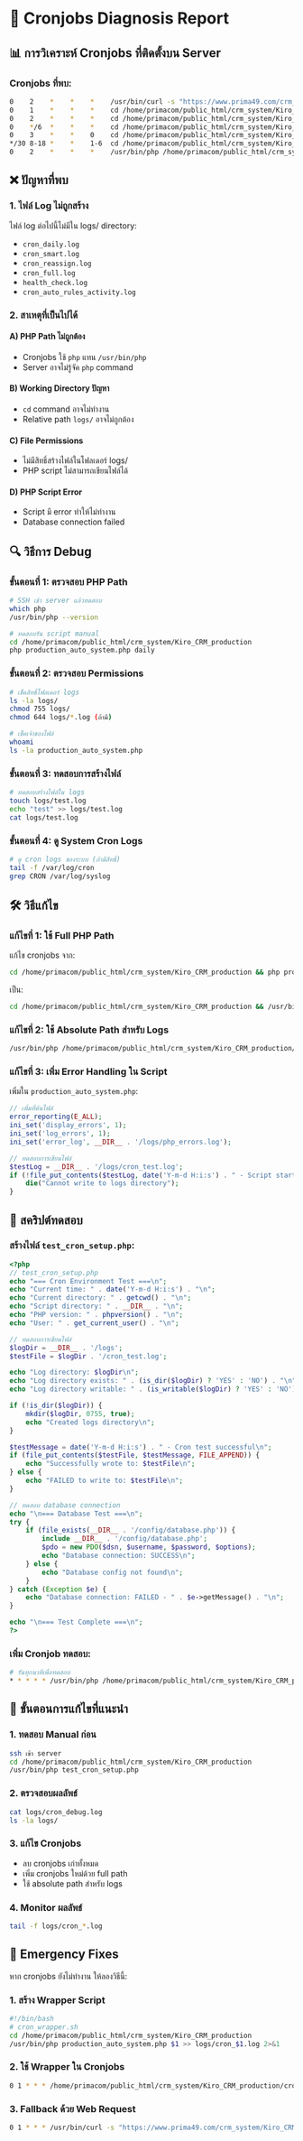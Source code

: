 # 🚨 Cronjobs Diagnosis Report

## 📊 การวิเคราะห์ Cronjobs ที่ติดตั้งบน Server

### Cronjobs ที่พบ:
```bash
0    2    *    *    *    /usr/bin/curl -s "https://www.prima49.com/crm_system/Kiro_CRM_production/auto_status_manager.php?execute=1" > /dev/null 2>&1
0    1    *    *    *    cd /home/primacom/public_html/crm_system/Kiro_CRM_production && php production_auto_system.php daily >> logs/cron_daily.log 2>&1
0    2    *    *    *    cd /home/primacom/public_html/crm_system/Kiro_CRM_production && php production_auto_system.php smart >> logs/cron_smart.log 2>&1
0    */6  *    *    *    cd /home/primacom/public_html/crm_system/Kiro_CRM_production && php production_auto_system.php reassign >> logs/cron_reassign.log 2>&1
0    3    *    *    0    cd /home/primacom/public_html/crm_system/Kiro_CRM_production && php production_auto_system.php all >> logs/cron_full.log 2>&1
*/30 8-18 *    *    1-6  cd /home/primacom/public_html/crm_system/Kiro_CRM_production && php system_health_check.php >> logs/health_check.log 2>&1
0    2    *    *    *    /usr/bin/php /home/primacom/public_html/crm_system/Kiro_CRM_production/cron/auto_rules_with_activity_log.php >> /home/primacom/public_html/crm_system/Kiro_CRM_production/logs/cron_auto_rules_activity.log 2>&1
```

## ❌ ปัญหาที่พบ

### 1. **ไฟล์ Log ไม่ถูกสร้าง**
ไฟล์ log ต่อไปนี้ไม่มีใน logs/ directory:
- `cron_daily.log`
- `cron_smart.log` 
- `cron_reassign.log`
- `cron_full.log`
- `health_check.log`
- `cron_auto_rules_activity.log`

### 2. **สาเหตุที่เป็นไปได้**

#### A) **PHP Path ไม่ถูกต้อง**
- Cronjobs ใช้ `php` แทน `/usr/bin/php`
- Server อาจไม่รู้จัค `php` command

#### B) **Working Directory ปัญหา**
- `cd` command อาจไม่ทำงาน
- Relative path `logs/` อาจไม่ถูกต้อง

#### C) **File Permissions**
- ไม่มีสิทธิ์สร้างไฟล์ในโฟลเดอร์ logs/
- PHP script ไม่สามารถเขียนไฟล์ได้

#### D) **PHP Script Error**
- Script มี error ทำให้ไม่ทำงาน
- Database connection failed

## 🔍 วิธีการ Debug

### ขั้นตอนที่ 1: ตรวจสอบ PHP Path
```bash
# SSH เข้า server แล้วทดสอบ
which php
/usr/bin/php --version

# ทดสอบรัน script manual
cd /home/primacom/public_html/crm_system/Kiro_CRM_production
php production_auto_system.php daily
```

### ขั้นตอนที่ 2: ตรวจสอบ Permissions
```bash
# เช็คสิทธิ์โฟลเดอร์ logs
ls -la logs/
chmod 755 logs/
chmod 644 logs/*.log (ถ้ามี)

# เช็คเจ้าของไฟล์
whoami
ls -la production_auto_system.php
```

### ขั้นตอนที่ 3: ทดสอบการสร้างไฟล์
```bash
# ทดสอบสร้างไฟล์ใน logs
touch logs/test.log
echo "test" >> logs/test.log
cat logs/test.log
```

### ขั้นตอนที่ 4: ดู System Cron Logs
```bash
# ดู cron logs ของระบบ (ถ้ามีสิทธิ์)
tail -f /var/log/cron
grep CRON /var/log/syslog
```

## 🛠️ วิธีแก้ไข

### แก้ไขที่ 1: ใช้ Full PHP Path
แก้ไข cronjobs จาก:
```bash
cd /home/primacom/public_html/crm_system/Kiro_CRM_production && php production_auto_system.php daily >> logs/cron_daily.log 2>&1
```

เป็น:
```bash
cd /home/primacom/public_html/crm_system/Kiro_CRM_production && /usr/bin/php production_auto_system.php daily >> logs/cron_daily.log 2>&1
```

### แก้ไขที่ 2: ใช้ Absolute Path สำหรับ Logs
```bash
/usr/bin/php /home/primacom/public_html/crm_system/Kiro_CRM_production/production_auto_system.php daily >> /home/primacom/public_html/crm_system/Kiro_CRM_production/logs/cron_daily.log 2>&1
```

### แก้ไขที่ 3: เพิ่ม Error Handling ใน Script
เพิ่มใน `production_auto_system.php`:
```php
// เพิ่มที่ต้นไฟล์
error_reporting(E_ALL);
ini_set('display_errors', 1);
ini_set('log_errors', 1);
ini_set('error_log', __DIR__ . '/logs/php_errors.log');

// ทดสอบการเขียนไฟล์
$testLog = __DIR__ . '/logs/cron_test.log';
if (!file_put_contents($testLog, date('Y-m-d H:i:s') . " - Script started\n", FILE_APPEND)) {
    die("Cannot write to logs directory");
}
```

## 📝 สคริปต์ทดสอบ

### สร้างไฟล์ `test_cron_setup.php`:
```php
<?php
// test_cron_setup.php
echo "=== Cron Environment Test ===\n";
echo "Current time: " . date('Y-m-d H:i:s') . "\n";
echo "Current directory: " . getcwd() . "\n";
echo "Script directory: " . __DIR__ . "\n";
echo "PHP version: " . phpversion() . "\n";
echo "User: " . get_current_user() . "\n";

// ทดสอบการเขียนไฟล์
$logDir = __DIR__ . '/logs';
$testFile = $logDir . '/cron_test.log';

echo "Log directory: $logDir\n";
echo "Log directory exists: " . (is_dir($logDir) ? 'YES' : 'NO') . "\n";
echo "Log directory writable: " . (is_writable($logDir) ? 'YES' : 'NO') . "\n";

if (!is_dir($logDir)) {
    mkdir($logDir, 0755, true);
    echo "Created logs directory\n";
}

$testMessage = date('Y-m-d H:i:s') . " - Cron test successful\n";
if (file_put_contents($testFile, $testMessage, FILE_APPEND)) {
    echo "Successfully wrote to: $testFile\n";
} else {
    echo "FAILED to write to: $testFile\n";
}

// ทดสอบ database connection
echo "\n=== Database Test ===\n";
try {
    if (file_exists(__DIR__ . '/config/database.php')) {
        include __DIR__ . '/config/database.php';
        $pdo = new PDO($dsn, $username, $password, $options);
        echo "Database connection: SUCCESS\n";
    } else {
        echo "Database config not found\n";
    }
} catch (Exception $e) {
    echo "Database connection: FAILED - " . $e->getMessage() . "\n";
}

echo "\n=== Test Complete ===\n";
?>
```

### เพิ่ม Cronjob ทดสอบ:
```bash
# รันทุกนาทีเพื่อทดสอบ
* * * * * /usr/bin/php /home/primacom/public_html/crm_system/Kiro_CRM_production/test_cron_setup.php >> /home/primacom/public_html/crm_system/Kiro_CRM_production/logs/cron_debug.log 2>&1
```

## 🎯 ขั้นตอนการแก้ไขที่แนะนำ

### 1. ทดสอบ Manual ก่อน
```bash
ssh เข้า server
cd /home/primacom/public_html/crm_system/Kiro_CRM_production
/usr/bin/php test_cron_setup.php
```

### 2. ตรวจสอบผลลัพธ์
```bash
cat logs/cron_debug.log
ls -la logs/
```

### 3. แก้ไข Cronjobs
- ลบ cronjobs เก่าทั้งหมด
- เพิ่ม cronjobs ใหม่ด้วย full path
- ใช้ absolute path สำหรับ logs

### 4. Monitor ผลลัพธ์
```bash
tail -f logs/cron_*.log
```

## 🚨 Emergency Fixes

หาก cronjobs ยังไม่ทำงาน ให้ลองวิธีนี้:

### 1. สร้าง Wrapper Script
```bash
#!/bin/bash
# cron_wrapper.sh
cd /home/primacom/public_html/crm_system/Kiro_CRM_production
/usr/bin/php production_auto_system.php $1 >> logs/cron_$1.log 2>&1
```

### 2. ใช้ Wrapper ใน Cronjobs
```bash
0 1 * * * /home/primacom/public_html/crm_system/Kiro_CRM_production/cron_wrapper.sh daily
```

### 3. Fallback ด้วย Web Request
```bash
0 1 * * * /usr/bin/curl -s "https://www.prima49.com/crm_system/Kiro_CRM_production/production_auto_system.php?mode=daily" > /dev/null 2>&1
```